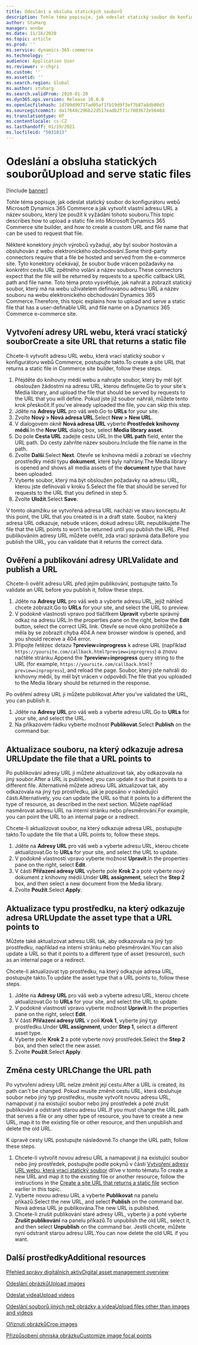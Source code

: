 ```yaml
---
title: Odeslání a obsluha statických souborů
description: Tohle téma popisuje, jak odeslat statický soubor do konfigurátoru webů Microsoft Dynamics 365 Commerce a jak vytvořit vlastní adresu URL a název souboru, který lze použít k vyžádání tohoto souboru.
author: StuHarg
manager: annbe
ms.date: 11/16/2020
ms.topic: article
ms.prod: ''
ms.service: dynamics-365-commerce
ms.technology: ''
audience: Application User
ms.reviewer: v-chgri
ms.custom: ''
ms.assetid: ''
ms.search.region: Global
ms.author: stuharg
ms.search.validFrom: 2020-01-20
ms.dyn365.ops.version: Release 10.0.8
ms.openlocfilehash: 1d709d99737ad05af1fb19d9f3ef7b87a8db80d3
ms.sourcegitcommit: da17648c296b22d517eadb2f71c7803672e5648d
ms.translationtype: HT
ms.contentlocale: cs-CZ
ms.lasthandoff: 01/19/2021
ms.locfileid: "5031813"
---
```

# <a name="upload-and-serve-static-files"></a><span data-ttu-id="ddb5b-103">Odeslání a obsluha statických souborů</span><span class="sxs-lookup"><span data-stu-id="ddb5b-103">Upload and serve static files</span></span>

[!include [banner](includes/banner.md)]

<span data-ttu-id="ddb5b-104">Tohle téma popisuje, jak odeslat statický soubor do konfigurátoru webů Microsoft Dynamics 365 Commerce a jak vytvořit vlastní adresu URL a název souboru, který lze použít k vyžádání tohoto souboru.</span><span class="sxs-lookup"><span data-stu-id="ddb5b-104">This topic describes how to upload a static file into Microsoft Dynamics 365 Commerce site builder, and how to create a custom URL and file name that can be used to request that file.</span></span>

<span data-ttu-id="ddb5b-105">Některé konektory jiných výrobců vyžadují, aby byl soubor hostován a obsluhován z webu elektronického obchodování.</span><span class="sxs-lookup"><span data-stu-id="ddb5b-105">Some third-party connectors require that a file be hosted and served from the e-commerce site.</span></span> <span data-ttu-id="ddb5b-106">Tyto konektory očekávají, že soubor bude vrácen požadavky na konkrétní cestu URL zpětného volání a název souboru.</span><span class="sxs-lookup"><span data-stu-id="ddb5b-106">These connectors expect that the file will be returned by requests to a specific callback URL path and file name.</span></span> <span data-ttu-id="ddb5b-107">Toto téma proto vysvětluje, jak nahrát a zobrazit statický soubor, který má na webu uživatelem definovanou adresu URL a název souboru na webu elektronického obchodování Dynamics 365 Commerce.</span><span class="sxs-lookup"><span data-stu-id="ddb5b-107">Therefore, this topic explains how to upload and serve a static file that has a user-definable URL and file name on a Dynamics 365 Commerce e-commerce site.</span></span>

## <a name="create-a-site-url-that-returns-a-static-file"></a><span data-ttu-id="ddb5b-108">Vytvoření adresy URL webu, která vrací statický soubor</span><span class="sxs-lookup"><span data-stu-id="ddb5b-108">Create a site URL that returns a static file</span></span>

<span data-ttu-id="ddb5b-109">Chcete-li vytvořit adresu URL webu, která vrací statický soubor v konfigurátoru webů Commerce, postupujte takto.</span><span class="sxs-lookup"><span data-stu-id="ddb5b-109">To create a site URL that returns a static file in Commerce site builder, follow these steps.</span></span>

1. <span data-ttu-id="ddb5b-110">Přejděte do knihovny médií webu a nahrajte soubor, který by měl být obsloužen žádostmi na adresu URL, kterou definujete.</span><span class="sxs-lookup"><span data-stu-id="ddb5b-110">Go to your site's Media library, and upload the file that should be served by requests to the URL that you will define.</span></span> <span data-ttu-id="ddb5b-111">Pokud jste již soubor nahráli, můžete tento krok přeskočit.</span><span class="sxs-lookup"><span data-stu-id="ddb5b-111">If you've already uploaded the file, you can skip this step.</span></span>
1. <span data-ttu-id="ddb5b-112">Jděte na **Adresy URL** pro váš web.</span><span class="sxs-lookup"><span data-stu-id="ddb5b-112">Go to **URLs** for your site.</span></span>
1. <span data-ttu-id="ddb5b-113">Zvolte **Nový \> Nová adresa URL**.</span><span class="sxs-lookup"><span data-stu-id="ddb5b-113">Select **New \> New URL**.</span></span>
1. <span data-ttu-id="ddb5b-114">V dialogovém okně **Nová adresa URL** vyberte **Prostředek knihovny médií**.</span><span class="sxs-lookup"><span data-stu-id="ddb5b-114">In the **New URL** dialog box, select **Media library asset**.</span></span>
1. <span data-ttu-id="ddb5b-115">Do pole **Cesta URL** zadejte cestu URL.</span><span class="sxs-lookup"><span data-stu-id="ddb5b-115">In the **URL path** field, enter the URL path.</span></span> <span data-ttu-id="ddb5b-116">Do cesty zahrňte název souboru.</span><span class="sxs-lookup"><span data-stu-id="ddb5b-116">Include the file name in the path.</span></span>
1. <span data-ttu-id="ddb5b-117">Zvolte **Další**.</span><span class="sxs-lookup"><span data-stu-id="ddb5b-117">Select **Next**.</span></span> <span data-ttu-id="ddb5b-118">Otevře se knihovna médií a zobrazí se všechny prostředky médií typu **dokument**, které byly nahrány.</span><span class="sxs-lookup"><span data-stu-id="ddb5b-118">The Media library is opened and shows all media assets of the **document** type that have been uploaded.</span></span>
1. <span data-ttu-id="ddb5b-119">Vyberte soubor, který má být obsloužen požadavky na adresu URL, kterou jste definovali v kroku 5.</span><span class="sxs-lookup"><span data-stu-id="ddb5b-119">Select the file that should be served for requests to the URL that you defined in step 5.</span></span>
1. <span data-ttu-id="ddb5b-120">Zvolte **Uložit**.</span><span class="sxs-lookup"><span data-stu-id="ddb5b-120">Select **Save**.</span></span>

<span data-ttu-id="ddb5b-121">V tomto okamžiku se vytvořená adresa URL nachází ve stavu konceptu.</span><span class="sxs-lookup"><span data-stu-id="ddb5b-121">At this point, the URL that you created is in a draft state.</span></span> <span data-ttu-id="ddb5b-122">Soubor, na který adresa URL odkazuje, nebude vrácen, dokud adresu URL nepublikujete.</span><span class="sxs-lookup"><span data-stu-id="ddb5b-122">The file that the URL points to won't be returned until you publish the URL.</span></span> <span data-ttu-id="ddb5b-123">Před publikováním adresy URL můžete ověřit, zda vrací správná data.</span><span class="sxs-lookup"><span data-stu-id="ddb5b-123">Before you publish the URL, you can validate that it returns the correct data.</span></span>

## <a name="validate-and-publish-a-url"></a><span data-ttu-id="ddb5b-124">Ověření a publikování adresy URL</span><span class="sxs-lookup"><span data-stu-id="ddb5b-124">Validate and publish a URL</span></span>

<span data-ttu-id="ddb5b-125">Chcete-li ověřit adresu URL před jejím publikování, postupujte takto.</span><span class="sxs-lookup"><span data-stu-id="ddb5b-125">To validate an URL before you publish it, follow these steps.</span></span>

1. <span data-ttu-id="ddb5b-126">Jděte na **Adresy URL** pro váš web a vyberte adresu URL, jejíž náhled chcete zobrazit.</span><span class="sxs-lookup"><span data-stu-id="ddb5b-126">Go to **URLs** for your site, and select the URL to preview.</span></span>
2. <span data-ttu-id="ddb5b-127">V podokně vlastností vpravo pod tlačítkem **Upravit** vyberte správný odkaz na adresu URL.</span><span class="sxs-lookup"><span data-stu-id="ddb5b-127">In the properties pane on the right, below the **Edit** button, select the correct URL link.</span></span> <span data-ttu-id="ddb5b-128">Otevře se nové okno prohlížeče a měla by se zobrazit chyba 404.</span><span class="sxs-lookup"><span data-stu-id="ddb5b-128">A new browser window is opened, and you should receive a 404 error.</span></span>
3. <span data-ttu-id="ddb5b-129">Připojte řetězec dotazu **?preview=inprogress** k adrese URL (například `https://yoursite.com/callback.html?preview=inprogress`) a znovu načtěte stránku.</span><span class="sxs-lookup"><span data-stu-id="ddb5b-129">Append the **?preview=inprogress** query string to the URL (for example, `https://yoursite.com/callback.html?preview=inprogress`), and reload the page.</span></span> <span data-ttu-id="ddb5b-130">Soubor, který jste nahráli do knihovny médií, by měl být vrácen v odpovědi.</span><span class="sxs-lookup"><span data-stu-id="ddb5b-130">The file that you uploaded to the Media library should be returned in the response.</span></span>

<span data-ttu-id="ddb5b-131">Po ověření adresy URL ji můžete publikovat.</span><span class="sxs-lookup"><span data-stu-id="ddb5b-131">After you've validated the URL, you can publish it.</span></span>

1. <span data-ttu-id="ddb5b-132">Jděte na **Adresy URL** pro váš web a vyberte adresu URL.</span><span class="sxs-lookup"><span data-stu-id="ddb5b-132">Go to **URLs** for your site, and select the URL.</span></span>
2. <span data-ttu-id="ddb5b-133">Na příkazovém řádku vyberte možnost **Publikovat**.</span><span class="sxs-lookup"><span data-stu-id="ddb5b-133">Select **Publish** on the command bar.</span></span>

## <a name="update-the-file-that-a-url-points-to"></a><span data-ttu-id="ddb5b-134">Aktualizace souboru, na který odkazuje adresa URL</span><span class="sxs-lookup"><span data-stu-id="ddb5b-134">Update the file that a URL points to</span></span>

<span data-ttu-id="ddb5b-135">Po publikování adresy URL ji můžete aktualizovat tak, aby odkazovala na jiný soubor.</span><span class="sxs-lookup"><span data-stu-id="ddb5b-135">After a URL is published, you can update it so that it points to a different file.</span></span> <span data-ttu-id="ddb5b-136">Alternativně můžete adresu URL aktualizovat tak, aby odkazovala na jiný typ prostředku, jak je popsáno v následující části.</span><span class="sxs-lookup"><span data-stu-id="ddb5b-136">Alternatively, you can update the URL so that it points to a different the type of resource, as described in the next section.</span></span> <span data-ttu-id="ddb5b-137">Můžete například nasměrovat adresu URL na interní stránku nebo přesměrování.</span><span class="sxs-lookup"><span data-stu-id="ddb5b-137">For example, you can point the URL to an internal page or a redirect.</span></span>

<span data-ttu-id="ddb5b-138">Chcete-li aktualizovat soubor, na který odkazuje adresa URL, postupujte takto.</span><span class="sxs-lookup"><span data-stu-id="ddb5b-138">To update the file that a URL points to, follow these steps.</span></span>

1. <span data-ttu-id="ddb5b-139">Jděte na **Adresy URL** pro váš web a vyberte adresu URL, kterou chcete aktualizovat.</span><span class="sxs-lookup"><span data-stu-id="ddb5b-139">Go to **URLs** for your site, and select the URL to update.</span></span>
1. <span data-ttu-id="ddb5b-140">V podokně vlastností vpravo vyberte možnost **Upravit**.</span><span class="sxs-lookup"><span data-stu-id="ddb5b-140">In the properties pane on the right, select **Edit**.</span></span>
1. <span data-ttu-id="ddb5b-141">V části **Přiřazení adresy URL** vyberte pole **Krok 2** a poté vyberte nový dokument z knihovny médií.</span><span class="sxs-lookup"><span data-stu-id="ddb5b-141">Under **URL assignment**, select the **Step 2** box, and then select a new document from the Media library.</span></span>
1. <span data-ttu-id="ddb5b-142">Zvolte **Použít**.</span><span class="sxs-lookup"><span data-stu-id="ddb5b-142">Select **Apply**.</span></span>

## <a name="update-the-asset-type-that-a-url-points-to"></a><span data-ttu-id="ddb5b-143">Aktualizace typu prostředku, na který odkazuje adresa URL</span><span class="sxs-lookup"><span data-stu-id="ddb5b-143">Update the asset type that a URL points to</span></span>

<span data-ttu-id="ddb5b-144">Můžete také aktualizovat adresu URL tak, aby odkazovala na jiný typ prostředku, například na interní stránku nebo přesměrování.</span><span class="sxs-lookup"><span data-stu-id="ddb5b-144">You can also update a URL so that it points to a different type of asset (resource), such as an internal page or a redirect.</span></span>

<span data-ttu-id="ddb5b-145">Chcete-li aktualizovat typ prostředku, na který odkazuje adresa URL, postupujte takto.</span><span class="sxs-lookup"><span data-stu-id="ddb5b-145">To update the asset type that a URL points to, follow these steps.</span></span>

1. <span data-ttu-id="ddb5b-146">Jděte na **Adresy URL** pro váš web a vyberte adresu URL, kterou chcete aktualizovat.</span><span class="sxs-lookup"><span data-stu-id="ddb5b-146">Go to **URLs** for your site, and select the URL to update.</span></span>
1. <span data-ttu-id="ddb5b-147">V podokně vlastností vpravo vyberte možnost **Upravit**.</span><span class="sxs-lookup"><span data-stu-id="ddb5b-147">In the properties pane on the right, select **Edit**.</span></span>
1. <span data-ttu-id="ddb5b-148">V části **Přiřazení adresy URL** v poli **Krok 1**, vyberte jiný typ prostředku.</span><span class="sxs-lookup"><span data-stu-id="ddb5b-148">Under **URL assignment**, under **Step 1**, select a different asset type.</span></span>
1. <span data-ttu-id="ddb5b-149">Vyberte pole **Krok 2** a poté vyberte nový prostředek.</span><span class="sxs-lookup"><span data-stu-id="ddb5b-149">Select the **Step 2** box, and then select the new asset.</span></span>
1. <span data-ttu-id="ddb5b-150">Zvolte **Použít**.</span><span class="sxs-lookup"><span data-stu-id="ddb5b-150">Select **Apply**.</span></span>

## <a name="change-the-url-path"></a><span data-ttu-id="ddb5b-151">Změna cesty URL</span><span class="sxs-lookup"><span data-stu-id="ddb5b-151">Change the URL path</span></span>

<span data-ttu-id="ddb5b-152">Po vytvoření adresy URL nelze změnit její cestu.</span><span class="sxs-lookup"><span data-stu-id="ddb5b-152">After a URL is created, its path can't be changed.</span></span> <span data-ttu-id="ddb5b-153">Pokud musíte změnit cestu URL, která obsluhuje soubor nebo jiný typ prostředku, musíte vytvořit novou adresu URL, namapovat ji na existující soubor nebo jiný prostředek a poté zrušit publikování a odstranit starou adresu URL.</span><span class="sxs-lookup"><span data-stu-id="ddb5b-153">If you must change the URL path that serves a file or any other type of resource, you have to create a new URL, map it to the existing file or other resource, and then unpublish and delete the old URL.</span></span>

<span data-ttu-id="ddb5b-154">K úpravě cesty URL postupujte následovně.</span><span class="sxs-lookup"><span data-stu-id="ddb5b-154">To change the URL path, follow these steps.</span></span>

1. <span data-ttu-id="ddb5b-155">Chcete-li vytvořit novou adresu URL a namapovat ji na existující soubor nebo jiný prostředek, postupujte podle pokynů v části [Vytvoření adresy URL webu, která vrací statický soubor](#create-a-site-url-that-returns-a-static-file) dříve v tomto tématu.</span><span class="sxs-lookup"><span data-stu-id="ddb5b-155">To create a new URL and map it to the existing file or another resource, follow the instructions in the [Create a site URL that returns a static file](#create-a-site-url-that-returns-a-static-file) section earlier in this topic.</span></span>
1. <span data-ttu-id="ddb5b-156">Vyberte novou adresu URL a vyberte **Publikovat** na panelu příkazů.</span><span class="sxs-lookup"><span data-stu-id="ddb5b-156">Select the new URL, and select **Publish** on the command bar.</span></span> <span data-ttu-id="ddb5b-157">Nová adresa URL je publikována.</span><span class="sxs-lookup"><span data-stu-id="ddb5b-157">The new URL is published.</span></span>
1. <span data-ttu-id="ddb5b-158">Chcete-li zrušit publikování staré adresy URL, vyberte ji a poté vyberte **Zrušit publikování** na panelu příkazů.</span><span class="sxs-lookup"><span data-stu-id="ddb5b-158">To unpublish the old URL, select it, and then select **Unpublish** on the command bar.</span></span> <span data-ttu-id="ddb5b-159">Jestli chcete, můžete nyní odstranit starou adresu URL.</span><span class="sxs-lookup"><span data-stu-id="ddb5b-159">You can now delete the old URL if you want.</span></span>

## <a name="additional-resources"></a><span data-ttu-id="ddb5b-160">Další prostředky</span><span class="sxs-lookup"><span data-stu-id="ddb5b-160">Additional resources</span></span>

[<span data-ttu-id="ddb5b-161">Přehled správy digitálních aktiv</span><span class="sxs-lookup"><span data-stu-id="ddb5b-161">Digital asset management overview</span></span>](dam-overview.md)

[<span data-ttu-id="ddb5b-162">Odeslání obrázků</span><span class="sxs-lookup"><span data-stu-id="ddb5b-162">Upload images</span></span>](dam-upload-images.md)

[<span data-ttu-id="ddb5b-163">Odeslat videa</span><span class="sxs-lookup"><span data-stu-id="ddb5b-163">Upload videos</span></span>](dam-upload-video.md)

[<span data-ttu-id="ddb5b-164">Odeslání souborů jiných než obrázky a videa</span><span class="sxs-lookup"><span data-stu-id="ddb5b-164">Upload files other than images and videos</span></span>](dam-upload-files.md)

[<span data-ttu-id="ddb5b-165">Oříznutí obrázků</span><span class="sxs-lookup"><span data-stu-id="ddb5b-165">Crop images</span></span>](dam-crop-images.md)

[<span data-ttu-id="ddb5b-166">Přizpůsobení ohniska obrázku</span><span class="sxs-lookup"><span data-stu-id="ddb5b-166">Customize image focal points</span></span>](dam-custom-focal-point.md)
